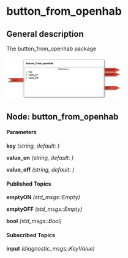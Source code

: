 button_from_openhab
====================

General description
---------------------
The button_from_openhab package

<img src="./model/button_from_openhab.png" width="300px" />

Node: button_from_openhab
---------------------
#### Parameters
**key** *(string, default: )*
<!--- protected region key on begin -->
<!--- protected region key end -->

**value_on** *(string, default: )*
<!--- protected region value_on on begin -->
<!--- protected region value_on end -->

**value_off** *(string, default: )*
<!--- protected region value_off on begin -->
<!--- protected region value_off end -->


#### Published Topics
**emptyON** *(std_msgs::Empty)*   
<!--- protected region emptyON on begin -->
<!--- protected region emptyON end -->

**emptyOFF** *(std_msgs::Empty)*   
<!--- protected region emptyOFF on begin -->
<!--- protected region emptyOFF end -->

**bool** *(std_msgs::Bool)*   
<!--- protected region bool on begin -->
<!--- protected region bool end -->


#### Subscribed Topics
**input** *(diagnostic_msgs::KeyValue)*   
<!--- protected region input on begin -->
<!--- protected region input end -->



